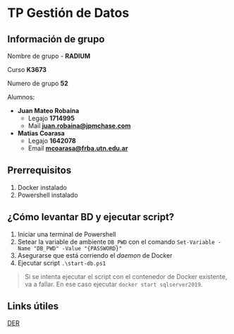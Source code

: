 # TP Gestión de Datos

## Información de grupo
Nombre de grupo -  **RADIUM**

Curso **K3673**

Numero de grupo **52**

Alumnos:
- **Juan Mateo Robaina**
    - Legajo **1714995**
    - Mail **juan.robaina@jpmchase.com**
- **Matias Coarasa**
    - Legajo **1642078**
    - Email **mcoarasa@frba.utn.edu.ar**


## Prerrequisitos
1. Docker instalado
2. Powershell instalado

## ¿Cómo levantar BD y ejecutar script?
1. Iniciar una terminal de Powershell
2. Setear la variable de ambiente `DB_PWD` con el comando `Set-Variable -Name "DB_PWD" -Value "{PASSWORD}"`
3. Asegurarse que está corriendo el *daemon* de Docker 
4. Ejecutar script `.\start-db.ps1`

> Si se intenta ejecutar el script con el contenedor de Docker existente, va a fallar. En ese caso ejecutar `docker start sqlserver2019`.

## Links útiles
[DER](https://lucid.app/lucidchart/f0b5ec76-d7c0-4cd2-a706-de8814da8808/edit?page=0_0#)